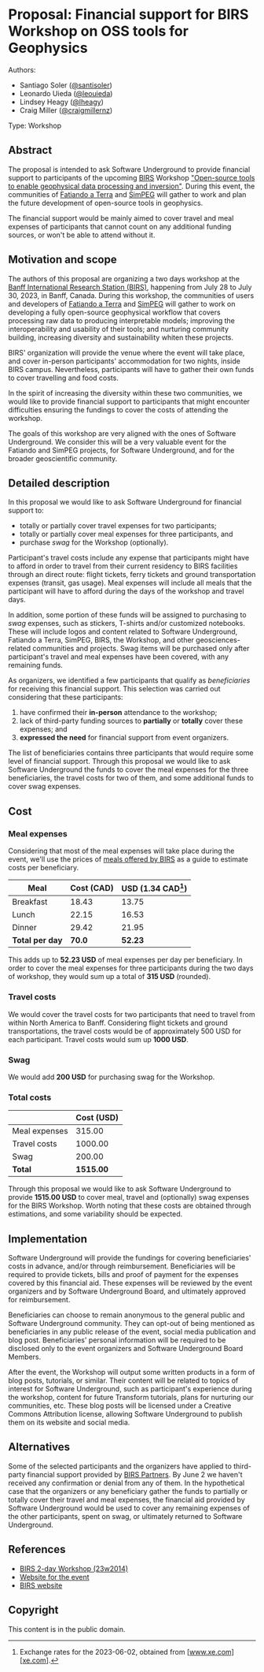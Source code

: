 # Proposal: Financial support for BIRS Workshop on OSS tools for Geophysics

Authors:

* Santiago Soler ([@santisoler](https://github.com/santisoler))
* Leonardo Uieda ([@leouieda](https://github.com/leouieda))
* Lindsey Heagy ([@lheagy](https://github.com/lheagy))
* Craig Miller ([@craigmillernz](https://github.com/craigmillernz))

Type: Workshop


## Abstract

The proposal is intended to ask Software Underground to provide financial
support to participants of the upcoming [BIRS][birs.ca] Workshop ["Open-source
tools to enable geophysical data processing and inversion"][birs2023].
During this event, the communities of [Fatiando a Terra][fatiando] and
[SimPEG][simpeg] will gather to work and plan the future development of
open-source tools in geophysics.

The financial support would be mainly aimed to cover travel and meal expenses
of participants that cannot count on any additional funding sources, or won't
be able to attend without it.


## Motivation and scope

The authors of this proposal are organizing a two days workshop at the [Banff
International Research Station (BIRS)][birs.ca], happening from July 28 to July
30, 2023, in Banff, Canada.
During this workshop, the communities of users and developers of [Fatiando
a Terra][fatiando] and [SimPEG][simpeg] will gather to work on developing
a fully open-source geophysical workflow that covers processing raw data to
producing interpretable models; improving the interoperability and usability of
their tools; and nurturing community building, increasing diversity and
sustainability whiten these projects.

BIRS' organization will provide the venue where the event will take place, and
cover in-person participants' accommodation for two nights, inside BIRS campus.
Nevertheless, participants will have to gather their own funds to cover
travelling and food costs.

In the spirit of increasing the diversity within these two communities, we
would like to provide financial support to participants that might encounter
difficulties ensuring the fundings to cover the costs of attending the
workshop.

The goals of this workshop are very aligned with the ones of Software
Underground. We consider this will be a very valuable event for the Fatiando
and SimPEG projects, for Software Underground, and for the broader
geoscientific community.


## Detailed description

In this proposal we would like to ask Software Underground for financial
support to:

* totally or partially cover travel expenses for two participants;
* totally or partially cover meal expenses for three participants, and
* purchase _swag_ for the Workshop (optionally).

Participant's travel costs include any expense that participants might have to
afford in order to travel from their current residency to BIRS facilities
through an direct route: flight tickets, ferry tickets and ground
transportation expenses (transit, gas usage).
Meal expenses will include all meals that the participant will have to afford
during the days of the workshop and travel days.

In addition, some portion of these funds will be assigned to
purchasing to _swag_ expenses, such as stickers, T-shirts and/or customized
notebooks.
These will include logos and content related to Software Underground, Fatiando
a Terra, SimPEG, BIRS, the Workshop, and other geosciences-related communities
and projects.
Swag items will be purchased only after participant's travel and meal expenses
have been covered, with any remaining funds.

As organizers, we identified a few participants that qualify as _beneficiaries_
for receiving this financial support. This selection was carried out
considering that these participants:

1. have confirmed their **in-person** attendance to the workshop;
2. lack of third-party funding sources to **partially** or **totally** cover
   these expenses; and
3. **expressed the need** for financial support from event organizers.

The list of beneficiaries contains three participants that would require some
level of financial support. Through this proposal we would like to ask Software
Underground the funds to cover the meal expenses for the three beneficiaries,
the travel costs for two of them, and some additional funds to cover swag
expenses.

## Cost

### Meal expenses

Considering that most of the meal expenses will take place during the event,
we'll use the prices of [meals offered by
BIRS](https://www.birs.ca/frequently-asked-questions#Meals) as a guide to
estimate costs per beneficiary.

| Meal              | Cost (CAD) | USD (1.34 CAD[^1]) |
|-------------------|------------|--------------------|
| Breakfast         |    18.43   |       13.75        |
| Lunch             |    22.15   |       16.53        |
| Dinner            |    29.42   |       21.95        |
| **Total per day** |  **70.0**  |     **52.23**      |

This adds up to **52.23 USD** of meal expenses per day per beneficiary.
In order to cover the meal expenses for three participants during the two days
of workshop, they would sum up a total of **315 USD** (rounded).

### Travel costs

We would cover the travel costs for two participants that need to travel from
within North America to Banff. Considering flight tickets and ground
transportations, the travel costs would be of approximately 500 USD for each
participant.
Travel costs would sum up **1000 USD**.

### Swag

We would add **200 USD** for purchasing swag for the Workshop.

### Total costs

|               | Cost (USD)  |
|---------------|-------------|
| Meal expenses |    315.00   |
| Travel costs  |   1000.00   |
| Swag          |    200.00   |
| **Total**     | **1515.00** |

Through this proposal we would like to ask Software Underground to provide
**1515.00 USD** to cover meal, travel and (optionally) swag expenses for the
BIRS Workshop.
Worth noting that these costs are obtained through estimations, and some
variability should be expected.


## Implementation

Software Underground will provide the fundings for covering beneficiaries'
costs in advance, and/or through reimbursement.
Beneficiaries will be required to provide tickets, bills and proof of payment
for the expenses covered by this financial aid.
These expenses will be reviewed by the event organizers and by Software
Underground Board, and ultimately approved for reimbursement.

Beneficiaries can choose to remain anonymous to the general public and Software
Underground community.
They can opt-out of being mentioned as beneficiaries in any public release of
the event, social media publication and blog post.
Beneficiaries' personal information will be required to be disclosed only to
the event organizers and Software Underground Board Members.

After the event, the Workshop will output some written products in a form of
blog posts, tutorials, or similar.
Their content will be related to topics of interest for Software Underground,
such as participant's experience during the workshop, content for future
Transform tutorials, plans for nurturing our communities, etc.
These blog posts will be licensed under a Creative Commons Attribution
license, allowing Software Underground to publish them on its website and
social media.


## Alternatives

Some of the selected participants and the organizers have applied to
third-party financial support provided by [BIRS Partners][birs-partners].
By June 2 we haven't received any confirmation or denial from any of them.
In the hypothetical case that the organizers or any beneficiary gather the
funds to partially or totally cover their travel and meal expenses, the
financial aid provided by Software Underground would be used to cover any
remaining expenses of the other participants, spent on swag, or ultimately
returned to Software Underground.


## References

* [BIRS 2-day Workshop (23w2014)](https://www.birs.ca/events/2023/2-day-workshops/23w2014)
* [Website for the event](https://birs-2023.softwareunderground.org)
* [BIRS website](https://www.birs.ca)

## Copyright

This content is in the public domain.

[^1]: Exchange rates for the 2023-06-02, obtained from [www.xe.com][xe.com].

[fatiando]: https://www.fatiando.org
[simpeg]: https://www.simpeg.xyz
[xe.com]: https://www.xe.com/currencyconverter/convert/?Amount=1&From=USD&To=CAD
[birs2023]: https://birs-2023.softwareunderground.org
[birs.ca]: https://www.birs.ca
[birs-partners]: https://www.birs.ca/participants/travel-support/
